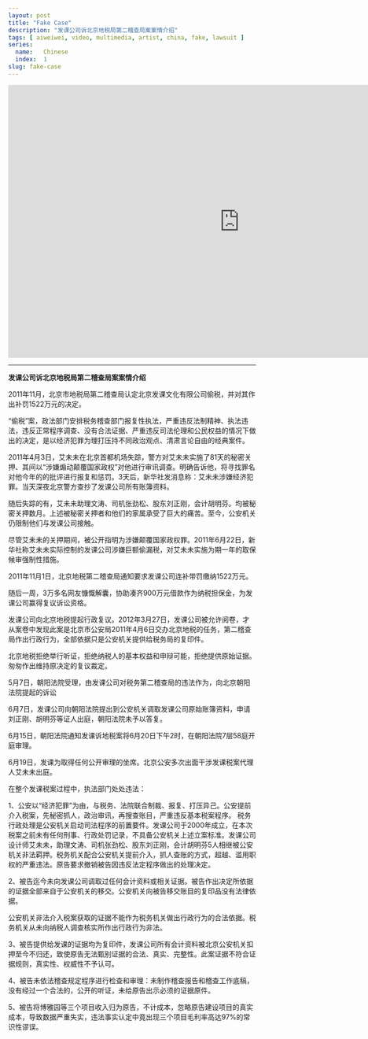 ```yaml
---
layout: post
title: "Fake Case"
description: "发课公司诉北京地税局第二稽查局案案情介绍"
tags: [ aiweiwei, video, multimedia, artist, china, fake, lawsuit ]
series:
  name:   Chinese
  index:  1
slug: fake-case
---
```


&#x20;&#x20;<iframe src="http://www.ustream.tv/embed/11274178" width="940" height="555" scrolling="no" frameborder="0" style="border: 0px none transparent;"> </iframe>

- - -

**发课公司诉北京地税局第二稽查局案案情介绍**

2011年11月，北京市地税局第二稽查局认定北京发课文化有限公司偷税，并对其作出补罚1522万元的决定。

“偷税”案，政法部门安排税务稽查部门报复性执法，严重违反法制精神、执法违法，违反正常程序调查、没有合法证据、严重违反司法伦理和公民权益的情况下做出的决定，是以经济犯罪为理打压持不同政治观点、清肃言论自由的经典案件。

2011年4月3日，艾未未在北京首都机场失踪，警方对艾未未实施了81天的秘密关押、其间以“涉嫌煽动颠覆国家政权”对他进行审讯调查。明确告诉他，将寻找罪名对他今年的的批评进行报复和惩罚。3天后，新华社发消息称：艾未未涉嫌经济犯罪。当天深夜北京警方查抄了发课公司所有账簿资料。

随后失踪的有，艾未未助理文涛、司机张劲松、股东刘正刚，会计胡明芬。均被秘密关押数月。上述被秘密关押者和他们的家属承受了巨大的痛苦。至今，公安机关仍限制他们与发课公司接触。

 尽管艾未未的关押期间，被公开指明为涉嫌颠覆国家政权罪。2011年6月22日，新华社称艾未未实际控制的发课公司涉嫌巨额偷漏税，对艾未未实施为期一年的取保候审强制性措施。

 2011年11月1日，北京地税第二稽查局通知要求发课公司连补带罚缴纳1522万元。

 随后一周，3万多名网友慷慨解囊，协助凑齐900万元借款作为纳税担保金，为发课公司赢得复议诉讼资格。

发课公司向北京地税提起行政复议。2012年3月27日，发课公司被允许阅卷，才从案卷中发现此案是北京市公安局2011年4月6日交办北京地税的任务，第二稽查局作出行政行为，全部依据只是公安机关提供给税务局的复印件。

 北京地税拒绝举行听证，拒绝纳税人的基本权益和申辩可能，拒绝提供原始证据。匆匆作出维持原决定的复议裁定。

5月7日，朝阳法院受理，由发课公司对税务第二稽查局的违法作为，向北京朝阳法院提起的诉讼

6月7日，发课公司向朝阳法院提出到公安机关调取发课公司原始账簿资料，申请刘正刚、胡明芬等证人出庭，朝阳法院未予以答复。

6月15日，朝阳法院通知发课诉地税案将6月20日下午2时，在朝阳法院7层58庭开庭审理。

6月19日，发课为取得任何公开审理的坐席。北京公安多次出面干涉发课税案代理人艾未未出庭。


在整个发课税案过程中，执法部门处处违法：	

 1、公安以“经济犯罪”为由，与税务、法院联合制裁、报复、打压异己。公安提前介入税案，先秘密抓人，政治审讯，再搜查账目，严重违反基本税案程序。	税务行政处理是公安机关启动司法程序的前置要件。发课公司于2000年成立，在本次税案之前未有任何刑事、行政处罚记录，不具备公安机关上述立案标准。发课公司设计师艾未未，助理文涛、司机张劲松、股东刘正刚，会计胡明芬5人相继被公安机关非法羁押。税务机关配合公安机关提前介入，抓人查账的方式，超越、滥用职权的严重违法。原告要求撤销被告因违反法定程序做出的处理决定。

2、被告迄今未向发课公司调取过任何会计资料或相关证据。被告作出决定所依据的证据全部来自于公安机关的移交。公安机关向被告移交账目的复印品没有法律依据。

公安机关非法介入税案获取的证据不能作为税务机关做出行政行为的合法依据。税务机关从未向纳税人调查核实所作出行政行为非法。

3、被告提供给发课的证据均为复印件，发课公司所有会计资料被北京公安机关扣押至今不归还，致使原告无法甄别证据的合法、真实、完整性。此案证据不符合证据规则，真实性、权威性不予认可。

4、被告未依法稽查规定程序进行检查和审理：未制作稽查报告和稽查工作底稿，没有经过一个合法的，公开的听证，未给原告出示必须的证据原件。

5、被告将博雅园等三个项目收入归为原告，不计成本，忽略原告建设项目的真实成本，导致数据严重失实，违法事实认定中竟出现三个项目毛利率高达97%的常识性谬误。
